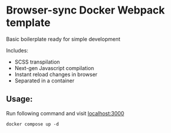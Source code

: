 # Browser-sync Docker Webpack template

Basic boilerplate ready for simple development

Includes:

- SCSS transpilation
- Next-gen Javascript compilation
- Instant reload changes in browser
- Separated in a container

## Usage:

Run following command and visit [localhost:3000](localhost:3000)

```
docker compose up -d
```
